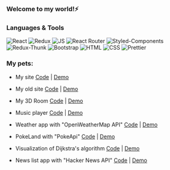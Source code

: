 ### Welcome to my world!⚡

### Languages & Tools
![React](https://img.shields.io/badge/REACT-000?style=for-the-badge&logo=REACT)
![Redux](https://img.shields.io/badge/REDUX-000?style=for-the-badge&logo=Redux&logoColor=violet)
![JS](https://img.shields.io/badge/JavaScript-000?style=for-the-badge&logo=JavaScript&logoColor=yellow)
![React Router](https://img.shields.io/badge/ReactRouter-000?style=for-the-badge&logo=ReactRouter&logoColor=yellow)
![Styled-Components](https://img.shields.io/badge/StyledComponents-000?style=for-the-badge&logo=StyledComponents&logoColor=purpl)
![Redux-Thunk](https://img.shields.io/badge/ReduxThunk-000?style=for-the-badge&logo=&logoColor=1)
![Bootstrap](https://img.shields.io/badge/Bootstrap-000?style=for-the-badge&logo=Bootstrap)
![HTML](https://img.shields.io/badge/HTML-000?style=for-the-badge&logo=html&logoColor=red)
![CSS](https://img.shields.io/badge/CSS-000?style=for-the-badge&logo=css&logoColor=fff)
![Prettier](https://img.shields.io/badge/Prettier-000?style=for-the-badge&logo=Prettier&logoColor=yellow)


### My pets:

- My site
[Code](https://github.com/AlexMosiakin/portfolio-2024) |  <a href="https://www.alexmoss.tech/" target="_blank">Demo</a>

- My old site
[Code](https://github.com/AlexMosiakin/mySite) | <a href="https://alexmosiakin.github.io/mySite/" target="_blank">Demo</a>

- My 3D Room
[Code](https://github.com/AlexMosiakin/room) | <a href="https://room-alexmosiakin.vercel.app/" target="_blank">Demo</a>

- Music player
[Code](https://github.com/AlexMosiakin/music-player) | <a href="https://alexmosiakin.github.io/music-player/" target="_blank">Demo</a>

- Weather app with "OpenWeatherMap API" 
[Code](https://github.com/AlexMosiakin/weather-app) | <a href="https://alexmosiakin.github.io/weather-app/" target="_blank">Demo</a>
 
- PokeLand with "PokeApi" 
[Code](https://github.com/AlexMosiakin/poke-land) | <a href="https://alexmosiakin.github.io/poke-land/" target="_blank">Demo</a>

- Visualization of Dijkstra's algorithm
[Code](https://github.com/AlexMosiakin/dijkstra) | <a href="https://alexmosiakin.github.io/dijkstra/" target="_blank">Demo</a>

- News list app with "Hacker News API" 
[Code](https://github.com/AlexMosiakin/hacker-news) | <a href="https://alexmosiakin.github.io/hacker-news/" target="_blank">Demo</a>
